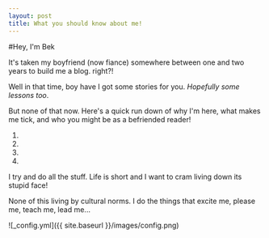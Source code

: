 ```yaml
---
layout: post
title: What you should know about me!
---
```


#Hey, I'm Bek

It's taken my boyfriend (now fiance) somewhere between one and two years to build me a blog. right?!

Well in that time, boy have I got some stories for you. _Hopefully some lessons too_.

But none of that now. Here's a quick run down of why I'm here, what makes me tick, and who you might be as a befriended reader!

1. 
2. 
3. 
4. 

I try and do all the stuff. Life is short and I want to cram living down its stupid face!

None of this living by cultural norms. I do the things that excite me, please me, teach me, lead me...




![_config.yml]({{ site.baseurl }}/images/config.png)

